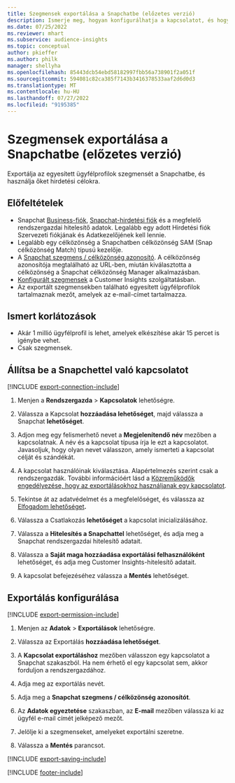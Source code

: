 ```yaml
---
title: Szegmensek exportálása a Snapchatbe (előzetes verzió)
description: Ismerje meg, hogyan konfigurálhatja a kapcsolatot, és hogyan exportálhatja a Snapchatbe.
ms.date: 07/25/2022
ms.reviewer: mhart
ms.subservice: audience-insights
ms.topic: conceptual
author: pkieffer
ms.author: philk
manager: shellyha
ms.openlocfilehash: 85443dcb54ebd58182997fbb56a738901f2a051f
ms.sourcegitcommit: 594081c82ca385f7143b3416378533aaf2d6d0d3
ms.translationtype: MT
ms.contentlocale: hu-HU
ms.lasthandoff: 07/27/2022
ms.locfileid: "9195385"
---
```

# <a name="export-segments-to-snapchat-preview"></a>Szegmensek exportálása a Snapchatbe (előzetes verzió)

Exportálja az egyesített ügyfélprofilok szegmensét a Snapchatbe, és használja őket hirdetési célokra.

## <a name="prerequisites"></a>Előfeltételek

- Snapchat [Business-fiók](https://business.snapchat.com/), [Snapchat-hirdetési fiók](https://ads.snapchat.com/) és a megfelelő rendszergazdai hitelesítő adatok. Legalább egy adott Hirdetési fiók Szervezeti fiókjának és Adatkezelőjének kell lennie.
- Legalább egy célközönség a Snapchatben célközönség SAM (Snap célközönség Match) típusú kezelője.
- A [Snapchat szegmens / célközönség azonosító](https://businesshelp.snapchat.com/s/article/custom-audiences). A célközönség azonosítója megtalálható az URL-ben, miután kiválasztotta a célközönség a Snapchat célközönség Manager alkalmazásban.
- [Konfigurált szegmensek](segments.md) a Customer Insights szolgáltatásban.
- Az exportált szegmensekben található egyesített ügyfélprofilok tartalmaznak mezőt, amelyek az e-mail-címet tartalmazza.

## <a name="known-limitations"></a>Ismert korlátozások

- Akár 1 millió ügyfélprofil is lehet, amelyek elkészítése akár 15 percet is igénybe vehet.
- Csak szegmensek.

## <a name="set-up-connection-to-snapchat"></a>Állítsa be a Snapchettel való kapcsolatot

[!INCLUDE [export-connection-include](includes/export-connection-admn.md)]

1. Menjen a **Rendszergazda** > **Kapcsolatok** lehetőségre.

1. Válassza a Kapcsolat **hozzáadása lehetőséget**, majd válassza a Snapchat **lehetőséget**.

1. Adjon meg egy felismerhető nevet a **Megjelenítendő név** mezőben a kapcsolatnak. A név és a kapcsolat típusa írja le ezt a kapcsolatot. Javasoljuk, hogy olyan nevet válasszon, amely ismerteti a kapcsolat célját és szándékát.

1. A kapcsolat használóinak kiválasztása. Alapértelmezés szerint csak a rendszergazdák. További információért lásd a [Közreműködők engedélyezése, hogy az exportálásokhoz használjanak egy kapcsolatot](connections.md#allow-contributors-to-use-a-connection-for-exports).

1. Tekintse át az adatvédelmet és a megfelelőséget, és válassza az [Elfogadom lehetőséget](connections.md#data-privacy-and-compliance)**.**

1. Válassza a Csatlakozás **lehetőséget** a kapcsolat inicializálásához.

1. Válassza a **Hitelesítés a Snapchattel** lehetőséget, és adja meg a Snapchat rendszergazdai hitelesítő adatait.

1. Válassza a **Saját maga hozzáadása exportálási felhasználóként** lehetőséget, és adja meg Customer Insights-hitelesítő adatait.

1. A kapcsolat befejezéséhez válassza a **Mentés** lehetőséget.

## <a name="configure-an-export"></a>Exportálás konfigurálása

[!INCLUDE [export-permission-include](includes/export-permission.md)]

1. Menjen az **Adatok** > **Exportálások** lehetőségre.

1. Válassza az Exportálás **hozzáadása lehetőséget**.

1. A **Kapcsolat exportáláshoz** mezőben válasszon egy kapcsolatot a Snapchat szakaszból. Ha nem érhető el egy kapcsolat sem, akkor forduljon a rendszergazdához.

1. Adja meg az exportálás nevét.

1. Adja meg a **Snapchat szegmens / célközönség azonosítót**.

1. Az **Adatok egyeztetése** szakaszban, az **E-mail** mezőben válassza ki az ügyfél e-mail címét jelképező mezőt.

1. Jelölje ki a szegmenseket, amelyeket exportálni szeretne.

1. Válassza a **Mentés** parancsot.

[!INCLUDE [export-saving-include](includes/export-saving.md)]

[!INCLUDE [footer-include](includes/footer-banner.md)]
